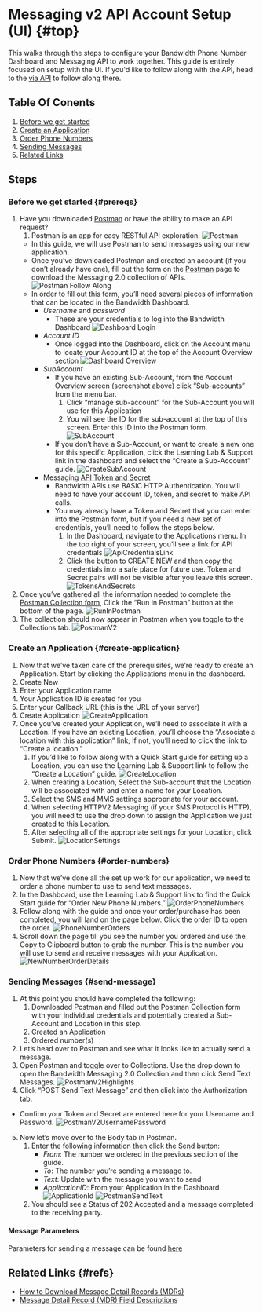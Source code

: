 # Messaging v2 API Account Setup (UI) {#top}

This walks through the steps to configure your Bandwidth Phone Number Dashboard and Messaging API to work together.
This guide is entirely focused on setup with the UI.  If you'd like to follow along with the API, head to the [via API](apisetup.md) to follow along there.

## Table Of Conents
1. [Before we get started](#prereqs)
2. [Create an Application](#create-application)
3. [Order Phone Numbers](#order-numbers)
4. [Sending Messages](#send-message)
5. [Related Links](#refs)

## Steps

### Before we get started {#prereqs}

1. Have you downloaded [Postman](https://www.getpostman.com/) or have the ability to make an API request?
    1. Postman is an app for easy RESTful API exploration.
![Postman](images/uisetup/postman.png)
    * In this guide, we will use Postman to send messages using our new application.
    * Once you’ve downloaded Postman and created an account (if you don’t already have one), fill out the form on the [Postman](postman.md) page to download the Messaging 2.0 collection of APIs.
![Postman Follow Along](images/uisetup/postman-follow-along.png)
    * In order to fill out this form, you’ll need several pieces of information that can be located in the Bandwidth Dashboard.
      * *Username* and *password*
        * These are your credentials to log into the Bandwidth Dashboard
![Dashboard Login](images/uisetup/dashboard-login.png)
      * *Account ID*
        * Once logged into the Dashboard, click on the Account menu to locate your Account ID at the top of the Account Overview section
![Dashboard Overview](images/uisetup/dashboard-overview.png)
      * *SubAccount*
        * If you have an existing Sub-Account, from the Account Overview screen (screenshot above) click “Sub-accounts” from the menu bar.
            1. Click “manage sub-account” for the Sub-Account you will use for this Application
            2. You will see the ID for the sub-account at the top of this screen. Enter this ID into the Postman form.
![SubAccount](images/uisetup/subaccount.png)
        * If you don’t have a Sub-Account, or want to create a new one for this specific Application, click the Learning Lab & Support link in the dashboard and select the “Create a Sub-Account” guide.
![CreateSubAccount](images/uisetup/create-subaccount.png)
      * Messaging [API Token and Secret](https://support.bandwidth.com/hc/en-us/articles/360014110974-How-to-Create-API-Tokens-Secrets-V2-)
        * Bandwidth APIs use BASIC HTTP Authentication. You will need to have your account ID, token, and secret to make API calls.
        * You may already have a Token and Secret that you can enter into the Postman form, but if you need a new set of credentials, you’ll need to follow the steps below.
            1. In the Dashboard, navigate to the Applications menu. In the top right of your screen, you’ll see a link for API credentials
![ApiCredentialsLink](images/uisetup/api-credentials-link.png)
            2. Click the button to CREATE NEW and then copy the credentials into a safe place for future use. Token and Secret pairs will not be visible after you leave this screen.
![TokensAndSecrets](images/uisetup/token-secret.png)
2. Once you’ve gathered all the information needed to complete the [Postman Collection form](postman.md), Click the “Run in Postman” button at the bottom of the page. 
![RunInPostman](images/uisetup/run-in-postman.png)
3. The collection should now appear in Postman when you toggle to the Collections tab.
![PostmanV2](images/uisetup/postman-v2.png)

### Create an Application {#create-application}
1. Now that we’ve taken care of the prerequisites, we’re ready to create an Application. Start by clicking the Applications menu in the dashboard.
2. Create New 
3. Enter your Application name
4. Your Application ID is created for you
5. Enter your Callback URL (this is the URL of your server)
6. Create Application
![CreateApplication](images/uisetup/create-application.png)
7. Once you’ve created your Application, we’ll need to associate it with a Location. If you have an existing Location, you’ll choose the “Associate a location with this application” link; if not, you’ll need to click the link to “Create a location.”
    1. If you’d like to follow along with a Quick Start guide for setting up a Location, you can use the Learning Lab & Support link to follow the “Create a Location” guide.
![CreateLocation](images/uisetup/create-location.png)
    2. When creating a Location, Select the Sub-account that the Location will be associated with and enter a name for your Location.
    3. Select the SMS and MMS settings appropriate for your account.
    4. When selecting HTTPV2 Messaging (if your SMS Protocol is HTTP), you will need to use the drop down to assign the Application we just created to this Location.
    5. After selecting all of the appropriate settings for your Location, click Submit.
![LocationSettings](images/uisetup/location-settings.png)

### Order Phone Numbers {#order-numbers}
1. Now that we’ve done all the set up work for our application, we need to order a phone number to use to send text messages.
2. In the Dashboard, use the Learning Lab & Support link to find the Quick Start guide for “Order New Phone Numbers.”
![OrderPhoneNumbers](images/uisetup/order-phone-numbers.png)
3. Follow along with the guide and once your order/purchase has been completed, you will land on the page below. Click the order ID to open the order. 
![PhoneNumberOrders](images/uisetup/phone-number-orders.png)
4. Scroll down the page till you see the number you ordered and use the Copy to Clipboard button to grab the number. This is the number you will use to send and receive messages with your Application.
![NewNumberOrderDetails](images/uisetup/new-number-order-details.png)

### Sending Messages {#send-message}
1. At this point you should have completed the following:
    1. Downloaded Postman and filled out the Postman Collection form with your individual credentials and potentially created a Sub-Account and Location in this step.
    2. Created an Application
    3. Ordered number(s)
2. Let’s head over to Postman and see what it looks like to actually send a message.
3. Open Postman and toggle over to Collections. Use the drop down to open the Bandwidth Messaging 2.0 Collection and then click Send Text Messages.
![PostmanV2Highlights](images/uisetup/postman-v2-highlights.png)
4. Click “POST Send Text Message” and then click into the Authorization tab.
  * Confirm your Token and Secret are entered here for your Username and Password.
![PostmanV2UsernamePassword](images/uisetup/postman-v2-username-password.png)
5. Now let’s move over to the Body tab in Postman.
    1. Enter the following information then click the Send button:
        * *From*: The number we ordered in the previous section of the guide.
        * *To*: The number you’re sending a message to.
        * *Text*: Update with the message you want to send
        * *ApplicationID*: From your Application in the Dashboard
![ApplicationId](images/uisetup/application-id.png)
![PostmanSendText](images/uisetup/postman-send-text.png)
    2. You should see a Status of 202 Accepted and a message completed to the receiving party.

#### Message Parameters
Parameters for sending a message can be found [here](methods.createMessage.md)

## Related Links {#refs}
* [How to Download Message Detail Records (MDRs)](https://support.bandwidth.com/hc/en-us/articles/226661127-How-to-Download-Billing-Detail-Records-BDRs-and-Message-Detail-Records-MDRs-)
* [Message Detail Record (MDR) Field Descriptions](https://support.bandwidth.com/hc/en-us/articles/360009991954)
